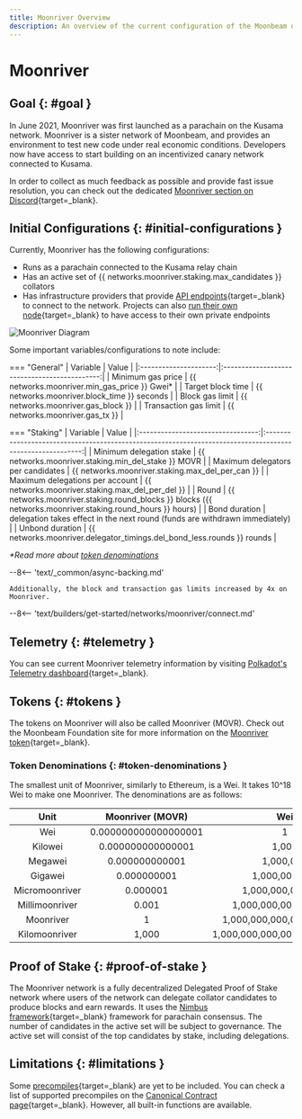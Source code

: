 ```yaml
---
title: Moonriver Overview
description: An overview of the current configuration of the Moonbeam deployment on Kusama, Moonriver, and information on how to start building on it using Solidity.
---
```


# Moonriver

## Goal {: #goal }

In June 2021, Moonriver was first launched as a parachain on the Kusama network. Moonriver is a sister network of Moonbeam, and provides an environment to test new code under real economic conditions. Developers now have access to start building on an incentivized canary network connected to Kusama.

In order to collect as much feedback as possible and provide fast issue resolution, you can check out the dedicated [Moonriver section on Discord](https://discord.com/invite/5TaUvbRvgM){target=\_blank}.

## Initial Configurations {: #initial-configurations }

Currently, Moonriver has the following configurations:

- Runs as a parachain connected to the Kusama relay chain
- Has an active set of {{ networks.moonriver.staking.max_candidates }} collators
- Has infrastructure providers that provide [API endpoints](/builders/get-started/endpoints/){target=\_blank} to connect to the network. Projects can also [run their own node](/node-operators/networks/run-a-node/){target=\_blank} to have access to their own private endpoints

![Moonriver Diagram](/images/learn/platform/networks/moonriver-diagram.webp)

Some important variables/configurations to note include:

=== "General"
    |       Variable        |                    Value                     |
    |:---------------------:|:--------------------------------------------:|
    |   Minimum gas price   | {{ networks.moonriver.min_gas_price }} Gwei* |
    |   Target block time   | {{ networks.moonriver.block_time }} seconds  |
    |    Block gas limit    |      {{ networks.moonriver.gas_block }}      |
    | Transaction gas limit |       {{ networks.moonriver.gas_tx }}        |

=== "Staking"
    |             Variable              |                                                   Value                                                   |
    |:---------------------------------:|:---------------------------------------------------------------------------------------------------------:|
    |     Minimum delegation stake      |                            {{ networks.moonriver.staking.min_del_stake }} MOVR                            |
    | Maximum delegators per candidates |                             {{ networks.moonriver.staking.max_del_per_can }}                              |
    |  Maximum delegations per account  |                             {{ networks.moonriver.staking.max_del_per_del }}                              |
    |               Round               | {{ networks.moonriver.staking.round_blocks }} blocks ({{ networks.moonriver.staking.round_hours }} hours) |
    |           Bond duration           |                delegation takes effect in the next round (funds are withdrawn immediately)                |
    |          Unbond duration          |                  {{ networks.moonriver.delegator_timings.del_bond_less.rounds }} rounds                   |

_*Read more about [token denominations](#token-denominations)_

--8<-- 'text/_common/async-backing.md'

    Additionally, the block and transaction gas limits increased by 4x on Moonriver.

--8<-- 'text/builders/get-started/networks/moonriver/connect.md'

## Telemetry {: #telemetry }

You can see current Moonriver telemetry information by visiting [Polkadot's Telemetry dashboard](https://telemetry.polkadot.io/#list/0x401a1f9dca3da46f5c4091016c8a2f26dcea05865116b286f60f668207d1474b){target=\_blank}.

## Tokens {: #tokens }

The tokens on Moonriver will also be called Moonriver (MOVR). Check out the Moonbeam Foundation site for more information on the [Moonriver token](https://moonbeam.foundation/moonriver-token-tokenomics){target=\_blank}.

### Token Denominations {: #token-denominations }

The smallest unit of Moonriver, similarly to Ethereum, is a Wei. It takes 10^18 Wei to make one Moonriver. The denominations are as follows:

|      Unit      |   Moonriver (MOVR)   |              Wei              |
|:--------------:|:--------------------:|:-----------------------------:|
|      Wei       | 0.000000000000000001 |               1               |
|    Kilowei     |  0.000000000000001   |             1,000             |
|    Megawei     |    0.000000000001    |           1,000,000           |
|    Gigawei     |     0.000000001      |         1,000,000,000         |
| Micromoonriver |       0.000001       |       1,000,000,000,000       |
| Millimoonriver |        0.001         |     1,000,000,000,000,000     |
|   Moonriver    |          1           |   1,000,000,000,000,000,000   |
| Kilomoonriver  |        1,000         | 1,000,000,000,000,000,000,000 |

## Proof of Stake {: #proof-of-stake }

The Moonriver network is a fully decentralized Delegated Proof of Stake network where users of the network can delegate collator candidates to produce blocks and earn rewards. It uses the [Nimbus framework](/learn/features/consensus/){target=\_blank} framework for parachain consensus. The number of candidates in the active set will be subject to governance. The active set will consist of the top candidates by stake, including delegations.

## Limitations {: #limitations }

Some [precompiles](https://www.evm.codes/precompiled){target=\_blank} are yet to be included. You can check a list of supported precompiles on the [Canonical Contract page](/builders/ethereum/precompiles/){target=\_blank}. However, all built-in functions are available.
